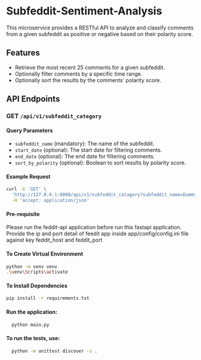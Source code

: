 # Subfeddit-Sentiment-Analysis

This microservice provides a RESTful API to analyze and classify comments from a given subfeddit as positive or negative based on their polarity score.

## Features

- Retrieve the most recent 25 comments for a given subfeddit.
- Optionally filter comments by a specific time range.
- Optionally sort the results by the comments' polarity score.

## API Endpoints

### GET `/api/v1/subfeddit_category`

#### Query Parameters

- `subfeddit_name` (mandatory): The name of the subfeddit.
- `start_date` (optional): The start date for filtering comments.
- `end_date` (optional): The end date for filtering comments.
- `sort_by_polarity` (optional): Boolean to sort results by polarity score.

#### Example Request

```bash
curl -X 'GET' \
  'http://127.0.0.1:8000/api/v1/subfeddit_catagory?subfeddit_name=Dummy%20Topic%201&sort_by_polarity=true' \
  -H 'accept: application/json'
```
#### Pre-requisite
Please run the feddit-api application before run this fastapi application. Provide the ip and port detail of feedit app inside app/config/config.ini file against key
feddit_host and feddit_port

#### To Create Virtual Environment

```bash
python -m venv venv
.\venv\Scripts\activate
```

#### To Install Dependencies

```bash
pip install -r requirements.txt
```

#### Run the application:

```bash
  python main.py
```

#### To run the tests, use:

```bash
  python -m unittest discover -s .
```






